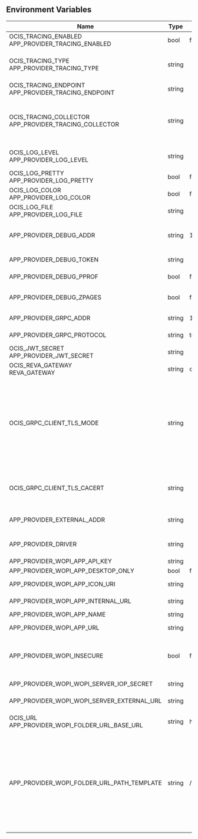 ## Environment Variables

| Name | Type | Default Value | Description |
|------|------|---------------|-------------|
| OCIS_TRACING_ENABLED<br/>APP_PROVIDER_TRACING_ENABLED | bool | false | Activates tracing.|
| OCIS_TRACING_TYPE<br/>APP_PROVIDER_TRACING_TYPE | string |  | The type of tracing. Defaults to "", which is the same as "jaeger". Allowed tracing types are "jaeger" and "" as of now.|
| OCIS_TRACING_ENDPOINT<br/>APP_PROVIDER_TRACING_ENDPOINT | string |  | The endpoint of the tracing agent.|
| OCIS_TRACING_COLLECTOR<br/>APP_PROVIDER_TRACING_COLLECTOR | string |  | The HTTP endpoint for sending spans directly to a collector, i.e. http://jaeger-collector:14268/api/traces. Only used if the tracing endpoint is unset.|
| OCIS_LOG_LEVEL<br/>APP_PROVIDER_LOG_LEVEL | string |  | The log level. Valid values are: "panic", "fatal", "error", "warn", "info", "debug", "trace".|
| OCIS_LOG_PRETTY<br/>APP_PROVIDER_LOG_PRETTY | bool | false | Activates pretty log output.|
| OCIS_LOG_COLOR<br/>APP_PROVIDER_LOG_COLOR | bool | false | Activates colorized log output.|
| OCIS_LOG_FILE<br/>APP_PROVIDER_LOG_FILE | string |  | The path to the log file. Activates logging to this file if set.|
| APP_PROVIDER_DEBUG_ADDR | string | 127.0.0.1:9165 | Bind address of the debug server, where metrics, health, config and debug endpoints will be exposed.|
| APP_PROVIDER_DEBUG_TOKEN | string |  | Token to secure the metrics endpoint|
| APP_PROVIDER_DEBUG_PPROF | bool | false | Enables pprof, which can be used for profiling|
| APP_PROVIDER_DEBUG_ZPAGES | bool | false | Enables zpages, which can  be used for collecting and viewing traces in-memory.|
| APP_PROVIDER_GRPC_ADDR | string | 127.0.0.1:9164 | The bind address of the GRPC service.|
| APP_PROVIDER_GRPC_PROTOCOL | string | tcp | The transport protocol of the GPRC service.|
| OCIS_JWT_SECRET<br/>APP_PROVIDER_JWT_SECRET | string |  | The secret to mint and validate jwt tokens.|
| OCIS_REVA_GATEWAY<br/>REVA_GATEWAY | string | com.owncloud.api.gateway | The CS3 gateway endpoint.|
| OCIS_GRPC_CLIENT_TLS_MODE | string |  | TLS mode for grpc connection to the go-micro based grpc services. Possible values are 'off', 'insecure' and 'on'. 'off': disables transport security for the clients. 'insecure' allows using transport security, but disables certificate verification (to be used with the autogenerated self-signed certificates). 'on' enables transport security, including server certificate verification.|
| OCIS_GRPC_CLIENT_TLS_CACERT | string |  | Path/File name for the root CA certificate (in PEM format) used to validate TLS server certificates of the go-micro based grpc services.|
| APP_PROVIDER_EXTERNAL_ADDR | string |  | Address of the app provider, where the GATEWAY service can reach it.|
| APP_PROVIDER_DRIVER | string |  | Driver, the APP PROVIDER services uses. Only "wopi" is supported as of now.|
| APP_PROVIDER_WOPI_APP_API_KEY | string |  | API key for the wopi app.|
| APP_PROVIDER_WOPI_APP_DESKTOP_ONLY | bool | false | Offer this app only on desktop.|
| APP_PROVIDER_WOPI_APP_ICON_URI | string |  | URI to an app icon to be used by clients.|
| APP_PROVIDER_WOPI_APP_INTERNAL_URL | string |  | Internal URL to the app, like in your DMZ.|
| APP_PROVIDER_WOPI_APP_NAME | string |  | Human readable app name.|
| APP_PROVIDER_WOPI_APP_URL | string |  | URL for end users to access the app.|
| APP_PROVIDER_WOPI_INSECURE | bool | false | Disable TLS certificate validation for requests to the WOPI server and the web office application. Do not set this in production environments.|
| APP_PROVIDER_WOPI_WOPI_SERVER_IOP_SECRET | string |  | Shared secret of the CS3org WOPI server.|
| APP_PROVIDER_WOPI_WOPI_SERVER_EXTERNAL_URL | string |  | External url of the CS3org WOPI server.|
| OCIS_URL<br/>APP_PROVIDER_WOPI_FOLDER_URL_BASE_URL | string | https://localhost:9200/ | Base url to navigate back from the app to the containing folder in the file list.|
| APP_PROVIDER_WOPI_FOLDER_URL_PATH_TEMPLATE | string | /f/{{.ResourceID}} | Path template to navigate back from the app to the containing folder in the file list. Supported template variables are {{.ResourceInfo.ResourceID}}, {{.ResourceInfo.Mtime.Seconds}}, {{.ResourceInfo.Name}}, {{.ResourceInfo.Path}}, {{.ResourceInfo.Type}}, {{.ResourceInfo.Id.SpaceId}}, {{.ResourceInfo.Id.StorageId}}, {{.ResourceInfo.Id.OpaqueId}}, {{.ResourceInfo.MimeType}}|